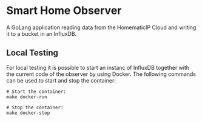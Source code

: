 # Smart Home Observer
A GoLang application reading data from the HomematicIP Cloud and writing it to a bucket in an InfluxDB.

## Local Testing

For local testing it is possible to start  an instanc of InfluxDB together with the
current code of the observer by using Docker.
The following commands can be used to start and stop the container:

```shell
# Start the container:
make docker-run

# Stop the container:
make docker-stop
```
